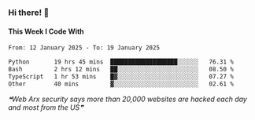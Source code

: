 ### Hi there! 👋

#### This Week I Code With
<!--START_SECTION:waka-->

```txt
From: 12 January 2025 - To: 19 January 2025

Python       19 hrs 45 mins  ███████████████████░░░░░░   76.31 %
Bash         2 hrs 12 mins   ██░░░░░░░░░░░░░░░░░░░░░░░   08.50 %
TypeScript   1 hr 53 mins    █▓░░░░░░░░░░░░░░░░░░░░░░░   07.27 %
Other        40 mins         ▓░░░░░░░░░░░░░░░░░░░░░░░░   02.61 %
```

<!--END_SECTION:waka-->

<!--STARTS_HERE_QUOTE_README-->
<i>❝Web Arx security says more than 20,000 websites are hacked each day and most from the US❞</i>
<!--ENDS_HERE_QUOTE_README-->
